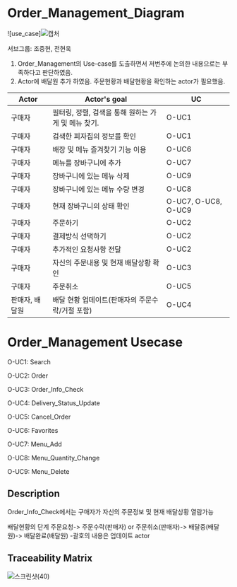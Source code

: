 # Order_Management_Diagram


![use_case]![캡처](https://user-images.githubusercontent.com/29854638/115996513-8a9f7a80-a61a-11eb-8cda-dcae3978b0a7.PNG)



서브그룹: 조중현, 전현욱
1. Order_Management의 Use-case를 도출하면서 저번주에 논의한 내용으로는 부족하다고 판단하였음. 
2. Actor에 배달원 추가 하였음. 주문현황과 배달현황을 확인하는 actor가 필요했음. 



|      Actor  |Actor's goal         |UC                   
|--------------|--------------------|------------------
|구매자 |필터링, 정렬, 검색을 통해 원하는 가게 및 메뉴 찾기. |O-UC1             
|구매자 |검색한 피자집의 정보를 확인 |O-UC1    
|구매자 |배장 및 메뉴 즐겨찾기 기능 이용 |O-UC6
|구매자 |메뉴를 장바구니에 추가 | O-UC7
|구매자 |장바구니에 있는 메뉴 삭제 |O-UC9     
|구매자 |장바구니에 있는 메뉴 수량 변경 | O-UC8 
|구매자 |현재 장바구니의 상태 확인|O-UC7, O-UC8, O-UC9 
|구매자 |주문하기|O-UC2
|구매자 |결제방식 선택하기 |O-UC2 
|구매자 |추가적인 요청사항 전달 |O-UC2 
|구매자 |자신의 주문내용 및 현재 배달상황 확인|O-UC3 
|구매자 |주문취소 |O-UC5
|판매자, 배달원 |배달 현황 업데이트(판매자의 주문수락/거절 포함) |O-UC4

# Order_Management Usecase

O-UC1: Search

O-UC2: Order

O-UC3: Order_Info_Check

O-UC4: Delivery_Status_Update

O-UC5: Cancel_Order

O-UC6: Favorites

O-UC7: Menu_Add

O-UC8: Menu_Quantity_Change

O-UC9: Menu_Delete

## Description

Order_Info_Check에서는 구매자가 자신의 주문정보 및 현재 배달상황 열람가능

배달현황의 단계
주문요청-> 주문수락(판매자) or 주문취소(판매자)-> 배달중(배달원)-> 배달완료(배달원)
-괄호의 내용은 업데이트 actor

## Traceability Matrix
![스크린샷(40)](https://user-images.githubusercontent.com/29910793/115995965-693d8f00-a618-11eb-8a22-6a444e959d35.png)




